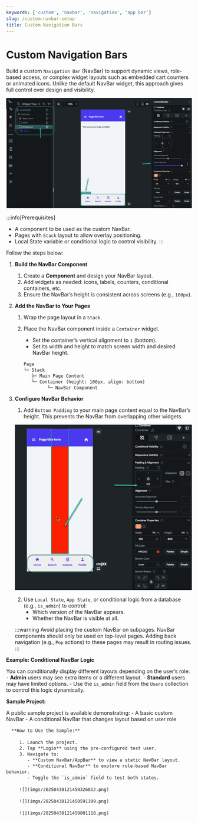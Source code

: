 ```yaml
---
keywords: ['custom', 'navbar', 'navigation', 'app bar']
slug: /custom-navbar-setup
title: Custom Navigation Bars
---
```


# Custom Navigation Bars

Build a custom `Navigation Bar` (NavBar) to support dynamic views, role-based access, or complex widget layouts such as embedded cart counters or animated icons. Unlike the default NavBar widget, this approach gives full control over design and visibility.

![](imgs/20250430121449657102.png)

:::info[Prerequisites]
- A component to be used as the custom NavBar.
- Pages with `Stack` layout to allow overlay positioning.
- Local State variable or conditional logic to control visibility.
:::

Follow the steps below:

1. **Build the NavBar Component**

   1. Create a **Component** and design your NavBar layout.
   2. Add widgets as needed: icons, labels, counters, conditional containers, etc.
   3. Ensure the NavBar’s height is consistent across screens (e.g., `100px`).

2. **Add the NavBar to Your Pages**

   1. Wrap the page layout in a `Stack`.
   2. Place the NavBar component inside a `Container` widget.
      - Set the container’s vertical alignment to `1` (bottom).
      - Set its width and height to match screen width and desired NavBar height.

      ```plaintext
      Page
      └─ Stack
         ├─ Main Page Content
         └─ Container (height: 100px, align: bottom)
               └─ NavBar Component
      ```

3. **Configure NavBar Behavior**

   1. Add `Bottom Padding` to your main page content equal to the NavBar’s height. This prevents the NavBar from overlapping other widgets.

   ![](imgs/20250430121450015102.png)

   2. Use `Local State`, `App State`, or conditional logic from a database (e.g., `is_admin`) to control:
      - Which version of the NavBar appears.
      - Whether the NavBar is visible at all.

   :::warning
   Avoid placing the custom NavBar on subpages. NavBar components should only be used on top-level pages. Adding back navigation (e.g., `Pop` actions) to these pages may result in routing issues.
   :::

**Example: Conditional NavBar Logic**

   You can conditionally display different layouts depending on the user’s role:
      - **Admin** users may see extra items or a different layout.
      - **Standard** users may have limited options.
      - Use the `is_admin` field from the `Users` collection to control this logic dynamically.

**Sample Project:**

   A public sample project is available demonstrating:
      - A basic custom NavBar
      - A conditional NavBar that changes layout based on user role

      **How to Use the Sample:**

         1. Launch the project.
         2. Tap **Login** using the pre-configured test user.
         3. Navigate to:
            - **Custom NavBar/AppBar** to view a static NavBar layout.
            - **Conditional NavBar** to explore role-based NavBar behavior.
            - Toggle the `is_admin` field to test both states.

         ![](imgs/20250430121450326812.png)

         ![](imgs/20250430121450591399.png)
         
         ![](imgs/20250430121450801118.png)
